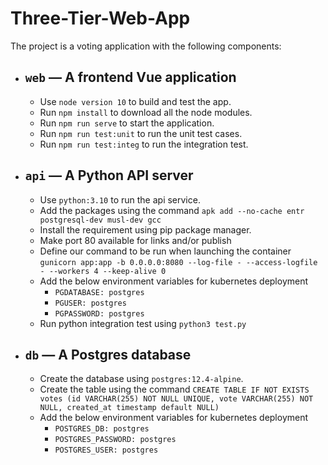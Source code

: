 # Three-Tier-Web-App


The project is a voting application with the following components:

- `web` — A frontend Vue application
  --
  - Use `node version 10` to build and test the app.
  - Run `npm install` to download all the node modules.
  - Run `npm run serve` to start the application.
  - Run `npm run test:unit` to run the unit test cases.
  - Run `npm run test:integ` to run the integration test.
- `api` — A Python API server
  --
  - Use `python:3.10` to run the api service.
  - Add the packages using the command
    `apk add --no-cache entr postgresql-dev musl-dev gcc`
  - Install the requirement using pip package manager.
  - Make port 80 available for links and/or publish
  - Define our command to be run when launching the container
     `gunicorn app:app -b 0.0.0.0:8080 --log-file - --access-logfile - --workers 4 --keep-alive 0`
  - Add the below environment variables for kubernetes deployment
    - `PGDATABASE: postgres`
    - `PGUSER: postgres`
    - `PGPASSWORD: postgres`
  - Run python integration test using `python3 test.py`
- `db` — A Postgres database
  --
  - Create the database using `postgres:12.4-alpine`.
  - Create the table using the command
    `CREATE TABLE IF NOT EXISTS votes (id VARCHAR(255) NOT NULL UNIQUE, vote VARCHAR(255) NOT NULL, created_at timestamp default NULL)`
  - Add the below environment variables for kubernetes deployment
    - `POSTGRES_DB: postgres`
    - `POSTGRES_PASSWORD: postgres`
    - `POSTGRES_USER: postgres`
    

